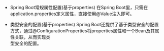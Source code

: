 * Spring Boot常规属性配置(基于properties)
在Spring Boot里，只需在application.properties定义属性，直接使用@Value注入即可。

* 类型安全的配置(基于properties)
Spring Boot还提供了基于类型安全的配置方式，通过@ConfigurationProperties将properties属性和一个Bean及其属性关联，从而实现类<br>
型安全的配置。